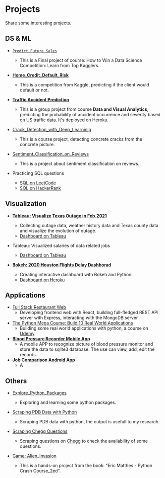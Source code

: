 # Projects
Share some interesting projects.

## DS & ML

- [`Predict_Future_Sales`](https://github.com/ycheng22/Predict_Future_Sales)
  - This is a Final project of course: How to Win a Data Science Competition: Learn from Top Kagglers.

- [**Home_Credit_Default_Risk**](https://github.com/ycheng22/Home_Credit_Default_Risk)
  - This is a competition from Kaggle, predicting if the client would default or not. 
  
- [**Traffic Accident Prediction**](https://github.com/ycheng22/OMSCS_Courses/tree/main/CSE%206242%20Data%20and%20Visual%20Analytics/Group%20Project)
  - This is a group project from course **Data and Visual Analytics**, predicting the probability of accident occurrence and severity based on US traffic data. It's deployed on Heroku.
 

- [Crack_Detection_with_Deep_Learninig](https://github.com/ycheng22/Crack_detection_with_Deep_Learninig)
  - This is a course project, detecting concrete cracks from the concrete picture. 

- [Sentiment_Classification_on_Reviews](https://github.com/ycheng22/Sentiment_Classification_on_Reviews)
  - This is a project about sentiment classification on reviews. 
- Practicing SQL questions
  - [SQL on LeetCode](https://ycheng22.github.io/SQL_on_LeetCode/)
  - [SQL on HackerRank](https://ycheng22.github.io/blog/SQL_on_HackerRank/)
 
## Visualization

- [**Tableau: Visualize Texas Outage in Feb.2021**](https://github.com/ycheng22/Visualize_Texas_Outage)
  - Collecting outage data, weather history data and Texas county data and visualize the evolution of outage. 
  - [Dashboard on Tableau](https://public.tableau.com/profile/ycheng#!/vizhome/ot6_Sorted_Bar_of_Reduced_MW_by_County/Story1)

- Tableau: Visualized salaries of data related jobs
  - [Dashboard on Tableau](https://public.tableau.com/profile/ycheng#!/vizhome/SalaryAnalysisStory_16171373608470/Story1)
 
- [**Bokeh: 2020 Houston Flights Delay Dashborad**](https://github.com/ycheng22/Viz_Filights_Delay_with_Bokeh)
  - Creating interactive dashboard with Bokeh and Python.
  - [Dashboard on Heroku](https://github.com/ycheng22/Viz_Filights_Delay_with_Bokeh)

<!-- ~~- [EDA on Netflix Movie data](https://github.com/ycheng22/Netflix_viz)~~
  ~~- Learning Plotly by exploring the Netflix movie data.~~ -->

## Applications 
- [Full Stack Restaurant Web](https://github.com/ycheng22/Courses_/upload/main/Full-Stack%20Web%20Dev%20with%20React/Projects)
  - Developing frontend web with React, building full-fledged REST API server with Express, interacting with the MongoDB server 
- [The Python Mega Course: Build 10 Real World Applications](https://github.com/ycheng22/Build_10_Real_World_Applicatoins)
  - Building some real world applications with python, a course on [Udemy](https://www.udemy.com/course/the-python-mega-course/).
- [**Blood Pressure Recorder Mobile App**](https://github.com/ycheng22/Blood_Pressure_Recorder_Mobile_App)
  - A mobile APP to recognize picture of blood pressure monitor and store the data to sqlite3 database. The use can view, add, edit the records.
- [**Job Comparison Android App**]()
  - A

## Others

- [Explore_Python_Packages](https://github.com/ycheng22/Explore_Python_Packages)
  - Exploring and learning some python packages.

- [Scraping PDB Data with Python](https://github.com/ycheng22/Scrape_PDB_data_with_Python)
  - Scraping PDB data with python, the output is usefull to my research.
 
- [Scraping Chegg Questions](https://github.com/ycheng22/Scrape_Chegg.com)
  - Scraping questions on [Chegg](https://www.chegg.com/homework-help/questions-and-answers/physics-archive-2021-april) to check the availability of some questions. 

- [Game: Alien_Invasion](https://github.com/ycheng22/Game_Alien_Invasion)
  - This is a hands-on project from the book: "Eric Matthes - Python Crash Course_2ed".
